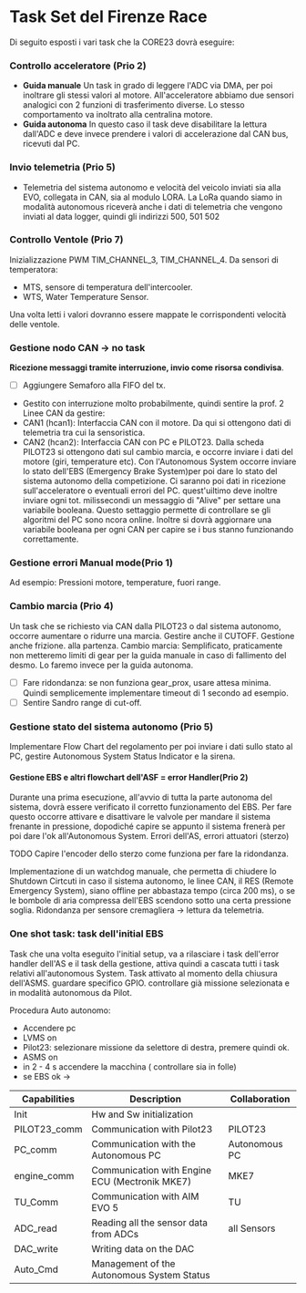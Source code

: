 # Task Set del Firenze Race
Di seguito esposti i vari task che la CORE23 dovrà eseguire:
### Controllo acceleratore (Prio 2)
- **Guida manuale**
Un task in grado di leggere l'ADC via DMA, per poi inoltrare gli stessi valori al motore. All'acceleratore abbiamo due sensori analogici con 2 funzioni di trasferimento diverse. Lo stesso comportamento va inoltrato alla centralina motore.
- **Guida autonoma**
In questo caso il task deve disabilitare la lettura dall'ADC e deve invece prendere i valori di accelerazione dal CAN bus, ricevuti dal PC.

### Invio telemetria (Prio 5)
- Telemetria del sistema autonomo e velocità del veicolo inviati sia alla EVO, collegata in CAN, sia al modulo LORA. La LoRa quando siamo in modalità autonomous riceverà anche i dati di telemetria che vengono inviati al data logger, quindi gli indirizzi 500, 501 502

### Controllo Ventole (Prio 7)
Inizializzazione PWM TIM_CHANNEL_3, TIM_CHANNEL_4. 
Da sensori di temperatora:
- MTS, sensore di temperatura dell'intercooler.
- WTS, Water Temperature Sensor. 

Una volta letti i valori dovranno essere mappate le corrispondenti velocità delle ventole.

### Gestione nodo CAN -> no task 
**Ricezione messaggi tramite interruzione, invio come risorsa condivisa**. 
- [ ] Aggiungere Semaforo alla FIFO del tx.
- Gestito con interruzione molto probabilmente, quindi sentire la prof.
2 Linee CAN da gestire:
- CAN1 (hcan1): Interfaccia CAN con il motore. Da qui si ottengono dati di telemetria tra cui la sensoristica.
- CAN2 (hcan2): Interfaccia CAN con PC e PILOT23. Dalla scheda PILOT23 si ottengono dati sul cambio marcia, e occorre inviare i dati del motore (giri, temperature etc). Con l'Autonomous System occorre inviare lo stato dell'EBS (Emergency Brake System)per poi dare lo stato del sistema autonomo della competizione. Ci saranno poi dati in ricezione sull'acceleratore o eventuali errori del PC. quest'uiltimo deve inoltre inviare ogni tot. milissecondi un messaggio di "Alive" per settare una variabile booleana. Questo settaggio permette di controllare se gli algoritmi del PC sono ncora online. Inoltre si dovrà aggiornare una variabile booleana per ogni CAN per capire se i bus stanno funzionando correttamente.



### Gestione errori Manual mode(Prio 1)
Ad esempio: Pressioni motore, temperature, fuori range.

 
### Cambio marcia (Prio 4)
Un task che se richiesto via CAN  dalla PILOT23 o dal sistema autonomo, occorre aumentare o ridurre una marcia.  Gestire anche il CUTOFF. Gestione anche frizione. alla partenza. Cambio marcia: Semplificato, praticamente non metteremo limiti di gear per la guida manuale in caso di fallimento del desmo. Lo faremo invece per la guida autonoma.
- [ ] Fare ridondanza: se non funziona gear_prox, usare attesa minima. Quindi semplicemente implementare timeout di 1 secondo ad esempio.
- [ ] Sentire Sandro range di cut-off.

### Gestione stato del sistema autonomo (Prio 5)
Implementare Flow Chart del regolamento per poi inviare i dati sullo stato al PC, gestire Autonomous System Status Indicator e la sirena.

#### Gestione EBS e altri flowchart dell'ASF = error Handler(Prio 2)
Durante una prima esecuzione, all'avvio di tutta la parte autonoma del sistema, dovrà essere verificato il corretto funzionamento del EBS. Per fare questo occorre attivare e disattivare le valvole per mandare il sistema frenante in pressione, dopodiché capire se appunto il sistema frenerà per poi dare l'ok all'Autonomous System. Errori dell'AS, errori attuatori (sterzo)

TODO Capire l'encoder dello sterzo come funziona per fare la ridondanza.

Implementazione di un watchdog  manuale, che permetta di chiudere lo Shutdown Cirtcuti in caso il sistema autonomo, le linee CAN, il RES (Remote Emergency System),  siano offline per abbastaza tempo (circa 200 ms), o se le bombole di aria compressa dell'EBS  scendono sotto una certa pressione soglia.
Ridondanza per sensore cremagliera -> lettura da telemetria.

### One shot task: task dell'initial EBS
Task che una volta eseguito l'initial setup, va a rilasciare i task dell'error handler dell'AS e il task della gestione, attiva quindi a cascata tutti i task relativi all'autonomous System. 
Task attivato al momento della chiusura dell'ASMS. guardare specifico GPIO. controllare già missione selezionata e in modalità autonomous da Pilot.








Procedura Auto autonomo:
- Accendere pc
- LVMS on
- Pilot23: selezionare missione da selettore di destra, premere quindi ok.
- ASMS on
-  in 2 - 4 s accendere la macchina ( controllare sia in folle)
- se EBS ok -> 


| Capabilities| Description | Collaboration |
| ----------- | ----------- | ------------- |
| Init      | Hw and Sw initialization       ||
| PILOT23_comm   | Communication with Pilot23 |PILOT23|
| PC_comm | Communication with the Autonomous PC | Autonomous PC|
| engine_comm   | Communication with Engine ECU (Mectronik MKE7) |MKE7|
| TU_Comm   | Communication with AIM EVO 5 | TU|
| ADC_read   | Reading all the sensor data from ADCs | all Sensors|
| DAC_write  | Writing data on the DAC ||
| Auto_Cmd  | Management of the Autonomous System Status ||









